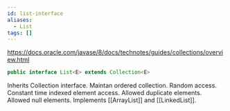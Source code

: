 ```yaml
---
id: list-interface
aliases:
  - List
tags: []
---
```


https://docs.oracle.com/javase/8/docs/technotes/guides/collections/overview.html

```java
public interface List<E> extends Collection<E>  
```

Inherits Collection interface.
Maintan ordered collection.
Random access.
    Constant time indexed element access.
Allowed duplicate elements.
Allowed null elements.
Implements [[ArrayList]] and [[LinkedList]].
